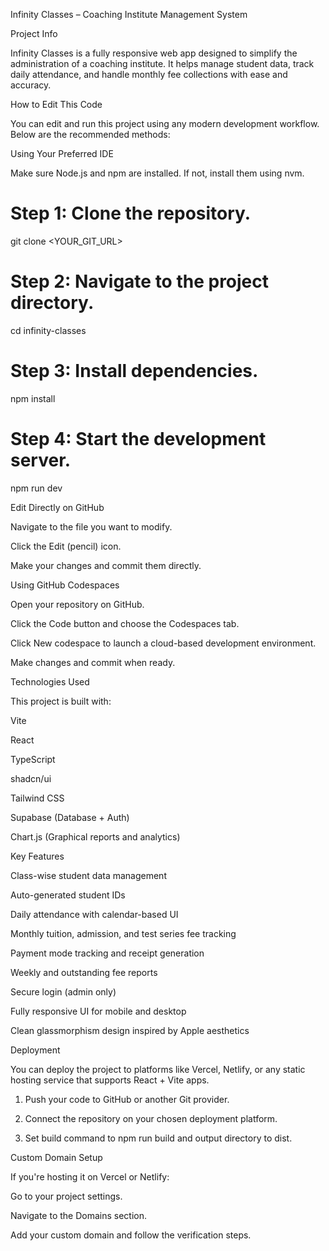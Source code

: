Infinity Classes – Coaching Institute Management System

Project Info

Infinity Classes is a fully responsive web app designed to simplify the administration of a coaching institute. It helps manage student data, track daily attendance, and handle monthly fee collections with ease and accuracy.

How to Edit This Code

You can edit and run this project using any modern development workflow. Below are the recommended methods:

Using Your Preferred IDE

Make sure Node.js and npm are installed. If not, install them using nvm.

# Step 1: Clone the repository.
git clone <YOUR_GIT_URL>

# Step 2: Navigate to the project directory.
cd infinity-classes

# Step 3: Install dependencies.
npm install

# Step 4: Start the development server.
npm run dev

Edit Directly on GitHub

Navigate to the file you want to modify.

Click the Edit (pencil) icon.

Make your changes and commit them directly.


Using GitHub Codespaces

Open your repository on GitHub.

Click the Code button and choose the Codespaces tab.

Click New codespace to launch a cloud-based development environment.

Make changes and commit when ready.


Technologies Used

This project is built with:

Vite

React

TypeScript

shadcn/ui

Tailwind CSS

Supabase (Database + Auth)

Chart.js (Graphical reports and analytics)


Key Features

Class-wise student data management

Auto-generated student IDs

Daily attendance with calendar-based UI

Monthly tuition, admission, and test series fee tracking

Payment mode tracking and receipt generation

Weekly and outstanding fee reports

Secure login (admin only)

Fully responsive UI for mobile and desktop

Clean glassmorphism design inspired by Apple aesthetics


Deployment

You can deploy the project to platforms like Vercel, Netlify, or any static hosting service that supports React + Vite apps.

1. Push your code to GitHub or another Git provider.


2. Connect the repository on your chosen deployment platform.


3. Set build command to npm run build and output directory to dist.



Custom Domain Setup

If you're hosting it on Vercel or Netlify:

Go to your project settings.

Navigate to the Domains section.

Add your custom domain and follow the verification steps.
